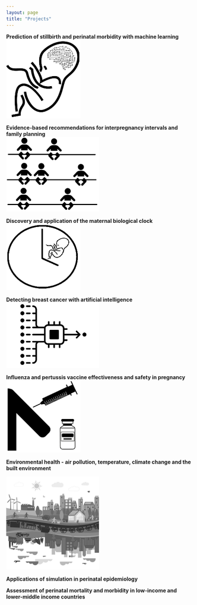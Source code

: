 ```yaml
---
layout: page
title: "Projects"
---
```


**Prediction of stillbirth and perinatal morbidity with machine learning**  
<a href="https://gavinfpereira.github.io/stillbirth machine learning"><img src="/assets/Stillbirth ML icon.png" width="200" alt="Prediction of stillbirth and perinatal morbidity with machine learning"></a>

**Evidence-based recommendations for interpregnancy intervals and family planning**  
<a href="https://gavinfpereira.github.io/ipi"><img src="/assets/ipi.png" width="250" alt="Interpregnancy intervals and family planning"></a>

**Discovery and application of the maternal biological clock**  
<a href="https://gavinfpereira.github.io/biological clock"><img src="/assets/biological clock.png" width="200" alt="Maternal biological clock"></a>

**Detecting breast cancer with artificial intelligence**  
<a href="https://gavinfpereira.github.io/breast cancer"><img src="/assets/breast cancer.png" width="250" alt="Detecting breast cancer with artificial intelligence"></a>

**Influenza and pertussis vaccine effectiveness and safety in pregnancy**  
<a href="https://gavinfpereira.github.io/vaccination"><img src="/assets/vaccination.png" width="200" alt="Vaccination in pregnancy"></a>

**Environmental health - air pollution, temperature, climate change and the built environment**

<a href="https://gavinfpereira.github.io/environment"><img src="/assets/environment.png" width="250" alt="Environmental health"></a>

**Applications of simulation in perinatal epidemiology**

**Assessment of perinatal mortality and morbidity in low-income and lower-middle income countries**

